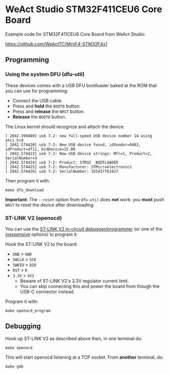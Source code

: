 # WeAct Studio STM32F411CEU6 Core Board

Example code for STM32F411CEU6 Core Board from WeAct Studio:

https://github.com/WeActTC/MiniF4-STM32F4x1

## Programming

### Using the system DFU (dfu-util)

These devices comes with a USB DFU bootloader baked at the ROM that you can use for programming:

- Connect the USB cable.
- Press and **hold** the `BOOT0` button.
- Press and **release** the `NRST` button.
- **Release** the `BOOT0` button.

The Linux kernel should recognize and attach the device:

```
[ 2042.399489] usb 7-2: new full-speed USB device number 14 using xhci_hcd
[ 2042.574420] usb 7-2: New USB device found, idVendor=0483, idProduct=df11, bcdDevice=22.00
[ 2042.574423] usb 7-2: New USB device strings: Mfr=1, Product=2, SerialNumber=3
[ 2042.574424] usb 7-2: Product: STM32  BOOTLOADER
[ 2042.574425] usb 7-2: Manufacturer: STMicroelectronics
[ 2042.574426] usb 7-2: SerialNumber: 355437763437
```

Then program it with:

```
make dfu_download
```

**Important:** The `--reset` option from `dfu-util` does **not** work: you **must** push `NRST` to reset the device after downloading.

### ST-LINK V2 (openocd)

You can use the [ST-LINK V2 in-circuit debugger/programmer](https://www.st.com/en/development-tools/st-link-v2.html) (or one of the [inexpensive](https://www.aliexpress.com/wholesale?catId=0&initiative_id=SB_20200829033204&SearchText=ST-LINK+V2) options) to program it:

Hook the ST-LINK V2 to the board:

- `GND` > `GND`
- `SWCLK` > `SCK`
- `SWDIO` > `DIO`
- `RST` > `R`
- `3.3V` > `3V3`
  - Beware of ST-LINK V2's 3.3V regulator current limit.
  - You can skip connecting this and power the board from though the USB-C connector instead.

Program it with:

```
make openocd_program
```

## Debugging

Hook up ST-LINK V2 as described above then, in one terminal do:

```
make openocd
```

This will start openocd listening at a TCP socket. From **another** terminal, do:

```
make gdb
```